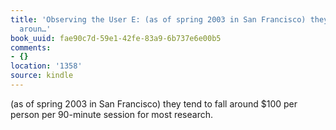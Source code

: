 ```yaml
---
title: 'Observing the User E: (as of spring 2003 in San Francisco) they tend to fall
  aroun…'
book_uuid: fae90c7d-59e1-42fe-83a9-6b737e6e00b5
comments:
- {}
location: '1358'
source: kindle
---
```


(as of spring 2003 in San Francisco) they tend to fall around $100 per person per 90-minute session for most research.